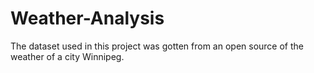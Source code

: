 # Weather-Analysis
The dataset used in this project was gotten from an open source of the weather of a city Winnipeg. 
